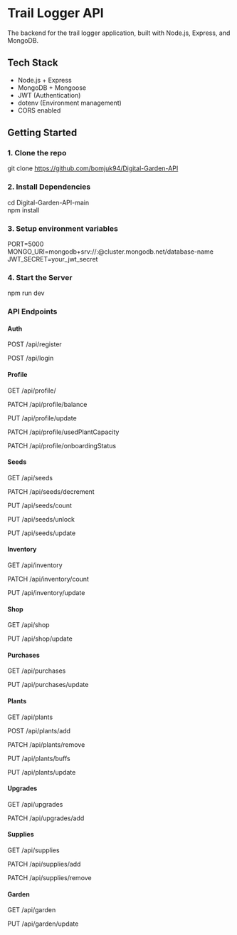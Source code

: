 # Trail Logger API

The backend for the trail logger application, built with Node.js, Express, and MongoDB.

## Tech Stack

- Node.js + Express
- MongoDB + Mongoose
- JWT (Authentication)
- dotenv (Environment management)
- CORS enabled  

## Getting Started  

### 1. Clone the repo  

git clone https://github.com/bomjuk94/Digital-Garden-API  

### 2. Install Dependencies  

cd Digital-Garden-API-main  
npm install  

### 3. Setup environment variables  

PORT=5000  
MONGO_URI=mongodb+srv://<username>:<password>@cluster.mongodb.net/database-name  
JWT_SECRET=your_jwt_secret   

### 4. Start the Server  

npm run dev  

### API Endpoints  

#### Auth  

POST /api/register  

POST /api/login  

#### Profile  

GET /api/profile/  

PATCH /api/profile/balance  

PUT /api/profile/update  

PATCH /api/profile/usedPlantCapacity  

PATCH /api/profile/onboardingStatus  

#### Seeds  

GET /api/seeds  

PATCH /api/seeds/decrement  

PUT /api/seeds/count  

PUT /api/seeds/unlock  

PUT /api/seeds/update    

#### Inventory

GET /api/inventory  

PATCH /api/inventory/count  

PUT /api/inventory/update  

#### Shop

GET /api/shop  

PUT /api/shop/update  

#### Purchases

GET /api/purchases  

PUT /api/purchases/update  

#### Plants

GET /api/plants  

POST /api/plants/add  

PATCH /api/plants/remove  

PUT /api/plants/buffs  

PUT /api/plants/update  

#### Upgrades

GET /api/upgrades  

PATCH /api/upgrades/add  

#### Supplies

GET /api/supplies  

PATCH /api/supplies/add  

PATCH /api/supplies/remove  

#### Garden

GET /api/garden  

PUT /api/garden/update  